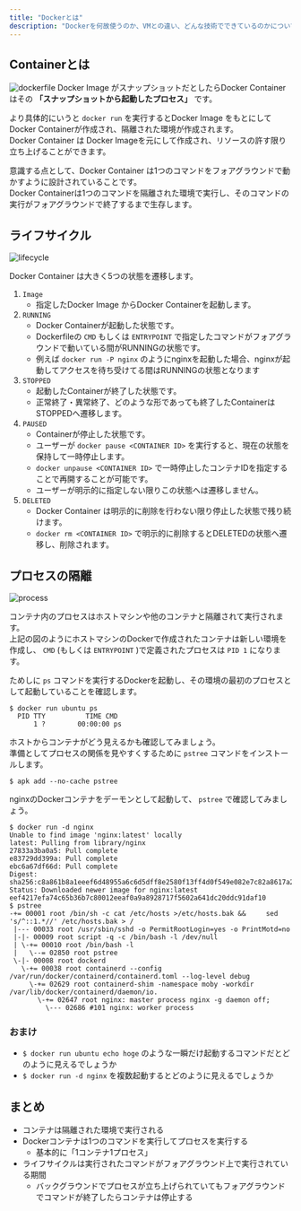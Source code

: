 ```yaml
---
title: "Dockerとは"
description: "Dockerを何故使うのか、VMとの違い、どんな技術でできているのかについて紹介します。"
---
```


## Containerとは
![dockerfile](imgs/dockerfile.png)
Docker Image がスナップショットだとしたらDocker Container はその **「スナップショットから起動したプロセス」** です。  

より具体的にいうと `docker run` を実行するとDocker Image をもとにしてDocker Containerが作成され、隔離された環境が作成されます。  
Docker Container は Docker Imageを元にして作成され、リソースの許す限り立ち上げることができます。

意識する点として、Docker Container は1つのコマンドをフォアグラウンドで動かすように設計されていることです。  
Docker Containerは1つのコマンドを隔離された環境で実行し、そのコマンドの実行がフォアグラウンドで終了するまで生存します。

## ライフサイクル
![lifecycle](imgs/lifecycle.png)

Docker Container は大きく5つの状態を遷移します。  

1. `Image`
    - 指定したDocker Image からDocker Containerを起動します。
2. `RUNNING`
    - Docker Containerが起動した状態です。
    - Dockerfileの `CMD` もしくは `ENTRYPOINT` で指定したコマンドがフォアグラウンドで動いている間がRUNNINGの状態です。
    - 例えば `docker run -P nginx` のようにnginxを起動した場合、nginxが起動してアクセスを待ち受けてる間はRUNNINGの状態となります
3. `STOPPED`
    - 起動したContainerが終了した状態です。
    - 正常終了・異常終了、どのような形であっても終了したContainerはSTOPPEDへ遷移します。
4. `PAUSED`
    - Containerが停止した状態です。
    - ユーザーが `docker pause <CONTAINER ID>` を実行すると、現在の状態を保持して一時停止します。
    - `docker unpause <CONTAINER ID>` で一時停止したコンテナIDを指定することで再開することが可能です。
    - ユーザーが明示的に指定しない限りこの状態へは遷移しません。
5. `DELETED`
    - Docker Container は明示的に削除を行わない限り停止した状態で残り続けます。
    - `docker rm <CONTAINER ID>` で明示的に削除するとDELETEDの状態へ遷移し、削除されます。

## プロセスの隔離
![process](imgs/process.png)

コンテナ内のプロセスはホストマシンや他のコンテナと隔離されて実行されます。  
上記の図のようにホストマシンのDockerで作成されたコンテナは新しい環境を作成し、 `CMD` (もしくは `ENTRYPOINT` )で定義されたプロセスは `PID 1` になります。

ためしに `ps` コマンドを実行するDockerを起動し、その環境の最初のプロセスとして起動していることを確認します。
```console
$ docker run ubuntu ps
  PID TTY          TIME CMD
      1 ?        00:00:00 ps
```

ホストからコンテナがどう見えるかも確認してみましょう。  
準備としてプロセスの関係を見やすくするために `pstree` コマンドをインストールします。
```console
$ apk add --no-cache pstree
```

nginxのDockerコンテナをデーモンとして起動して、 `pstree` で確認してみましょう。
```console
$ docker run -d nginx
Unable to find image 'nginx:latest' locally
latest: Pulling from library/nginx
27833a3ba0a5: Pull complete
e83729dd399a: Pull complete
ebc6a67df66d: Pull complete
Digest: sha256:c8a861b8a1eeef6d48955a6c6d5dff8e2580f13ff4d0f549e082e7c82a8617a2
Status: Downloaded newer image for nginx:latest
eef4217efa74c65b36b7c80012eeaf0a9a8928717f5602a641dc20ddc91daf10
$ pstree
-+= 00001 root /bin/sh -c cat /etc/hosts >/etc/hosts.bak &&     sed 's/^::1.*//' /etc/hosts.bak > /
 |--- 00033 root /usr/sbin/sshd -o PermitRootLogin=yes -o PrintMotd=no
 |-|- 00009 root script -q -c /bin/bash -l /dev/null
 | \-+= 00010 root /bin/bash -l
 |   \--= 02850 root pstree
 \-|- 00008 root dockerd
   \-+= 00038 root containerd --config /var/run/docker/containerd/containerd.toml --log-level debug
     \-+= 02629 root containerd-shim -namespace moby -workdir /var/lib/docker/containerd/daemon/io.
       \-+= 02647 root nginx: master process nginx -g daemon off;
         \--- 02686 #101 nginx: worker process
```

### おまけ
- `$ docker run ubuntu echo hoge` のような一瞬だけ起動するコマンドだとどのように見えるでしょうか
- `$ docker run -d nginx` を複数起動するとどのように見えるでしょうか

## まとめ
- コンテナは隔離された環境で実行される
- Dockerコンテナは1つのコマンドを実行してプロセスを実行する
    - 基本的に「1コンテナ1プロセス」
- ライフサイクルは実行されたコマンドがフォアグラウンド上で実行されている期間
    - バックグラウンドでプロセスが立ち上げられていてもフォアグラウンドでコマンドが終了したらコンテナは停止する

